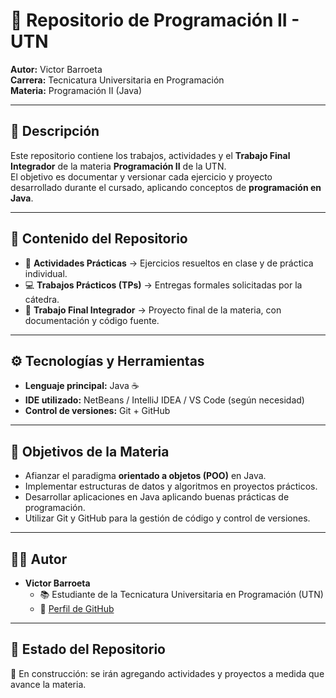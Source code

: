 # 📘 Repositorio de Programación II - UTN  
**Autor:** Victor Barroeta  
**Carrera:** Tecnicatura Universitaria en Programación  
**Materia:** Programación II (Java)  

---

## 📌 Descripción  
Este repositorio contiene los trabajos, actividades y el **Trabajo Final Integrador** de la materia **Programación II** de la UTN.  
El objetivo es documentar y versionar cada ejercicio y proyecto desarrollado durante el cursado, aplicando conceptos de **programación en Java**.

---

## 📂 Contenido del Repositorio  
- 📝 **Actividades Prácticas** → Ejercicios resueltos en clase y de práctica individual.  
- 💻 **Trabajos Prácticos (TPs)** → Entregas formales solicitadas por la cátedra.  
- 🚀 **Trabajo Final Integrador** → Proyecto final de la materia, con documentación y código fuente.  

---

## ⚙️ Tecnologías y Herramientas  
- **Lenguaje principal:** Java ☕  
- **IDE utilizado:** NetBeans / IntelliJ IDEA / VS Code (según necesidad)  
- **Control de versiones:** Git + GitHub  

---

## 🎯 Objetivos de la Materia  
- Afianzar el paradigma **orientado a objetos (POO)** en Java.  
- Implementar estructuras de datos y algoritmos en proyectos prácticos.  
- Desarrollar aplicaciones en Java aplicando buenas prácticas de programación.  
- Utilizar Git y GitHub para la gestión de código y control de versiones.  

---

## 👨‍💻 Autor  
- **Victor Barroeta**  
  - 📚 Estudiante de la Tecnicatura Universitaria en Programación (UTN)  
  - 🔗 [Perfil de GitHub](https://github.com/victormbar)  

---

## 📅 Estado del Repositorio  
🔹 En construcción: se irán agregando actividades y proyectos a medida que avance la materia.  

